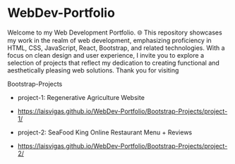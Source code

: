 # WebDev-Portfolio
 Welcome to my Web Development Portfolio. 🌐 This repository showcases my work in the realm of web development, emphasizing proficiency in HTML, CSS, JavaScript, React, Bootstrap, and related technologies. With a focus on clean design and user experience, I invite you to explore a selection of projects that reflect my dedication to creating functional and aesthetically pleasing web solutions. Thank you for visiting

Bootstrap-Projects
* project-1:
Regenerative Agriculture Website 
- https://laisvigas.github.io/WebDev-Portfolio/Bootstrap-Projects/project-1/

* project-2:
SeaFood King Online Restaurant Menu + Reviews 
- https://laisvigas.github.io/WebDev-Portfolio/Bootstrap-Projects/project-2/